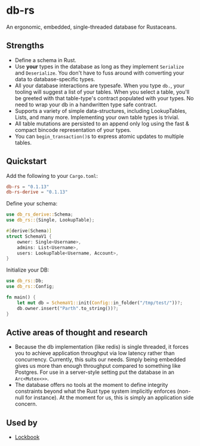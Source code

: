 # db-rs

An ergonomic, embedded, single-threaded database for Rustaceans.

## Strengths

-   Define a schema in Rust.
-   Use **your** types in the database as long as they implement `Serialize` and `Deserialize`. You don't have to fuss around
    with converting your data to database-specific types.
-   All your database interactions are typesafe. When you type `db.`, your tooling will suggest a list of your tables. When you
    select a table, you'll be greeted with that table-type's contract populated with your types. No need to wrap your db
    in a handwritten type safe contract.
-   Supports a variety of simple data-structures, including LookupTables, Lists, and many more. Implementing your own
    table types is trivial.
-   All table mutations are persisted to an append only log using the fast & compact bincode representation of your types.
-   You can `begin_transaction()`s to express atomic updates to multiple tables.

## Quickstart

Add the following to your `Cargo.toml`:

```toml
db-rs = "0.1.13"
db-rs-derive = "0.1.13"
```

Define your schema:

```rust
use db_rs_derive::Schema;
use db_rs::{Single, LookupTable};

#[derive(Schema)]
struct SchemaV1 {
    owner: Single<Username>,
    admins: List<Username>,
    users: LookupTable<Username, Account>,
}
```

Initialize your DB:

```rust
use db_rs::Db;
use db_rs::Config;

fn main() {
    let mut db = SchemaV1::init(Config::in_folder("/tmp/test/"))?;
    db.owner.insert("Parth".to_string())?;
}
```

## Active areas of thought and research

-   Because the db implementation (like redis) is single threaded, it forces you to achieve application throughput via low
    latency rather than concurrency. Currently, this suits our needs. Simply being embedded gives us more than enough
    throughput compared to something like Postgres. For use in a server-style setting put the database in
    an `Arc<Mutex<>>`.
-   The database offers no tools at the moment to define integrity constraints beyond what the Rust type system implicitly
    enforces (non-null for instance). At the moment for us, this is simply an application side concern.

## Used by

-   [Lockbook](https://github.com/lockbook/lockbook)
